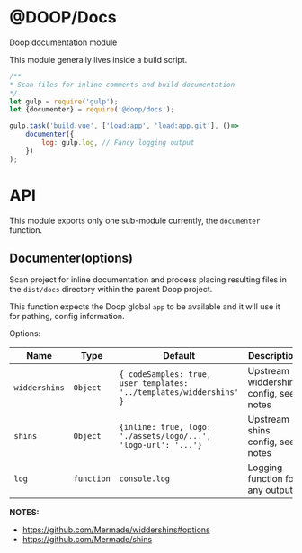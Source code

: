 @DOOP/Docs
==================
Doop documentation module

This module generally lives inside a build script.


```javascript
/**
* Scan files for inline comments and build documentation 
*/
let gulp = require('gulp');
let {documenter} = require('@doop/docs');

gulp.task('build.vue', ['load:app', 'load:app.git'], ()=>
	documenter({
		log: gulp.log, // Fancy logging output
	})
);
```


API
===
This module exports only one sub-module currently, the `documenter` function.


Documenter(options)
-----------------
Scan project for inline documentation and process placing resulting files in the `dist/docs` directory within the parent Doop project.

This function expects the Doop global `app` to be available and it will use it for pathing, config information.

Options:

| Name            | Type       | Default          | Description                                                                      |
|-----------------|------------|------------------|----------------------------------------------------------------------------------|
| `widdershins`        | `Object`   | `{ codeSamples: true, user_templates: '../templates/widdershins' }` | Upstream widdershins config, see notes                                             |
| `shins`   | `Object`   | `{inline: true, logo: './assets/logo/...', 'logo-url': '...'}` | Upstream shins config, see notes                            |
| `log`           | `function` | `console.log`    | Logging function for any output                                                  |


**NOTES:**

* https://github.com/Mermade/widdershins#options
* https://github.com/Mermade/shins
